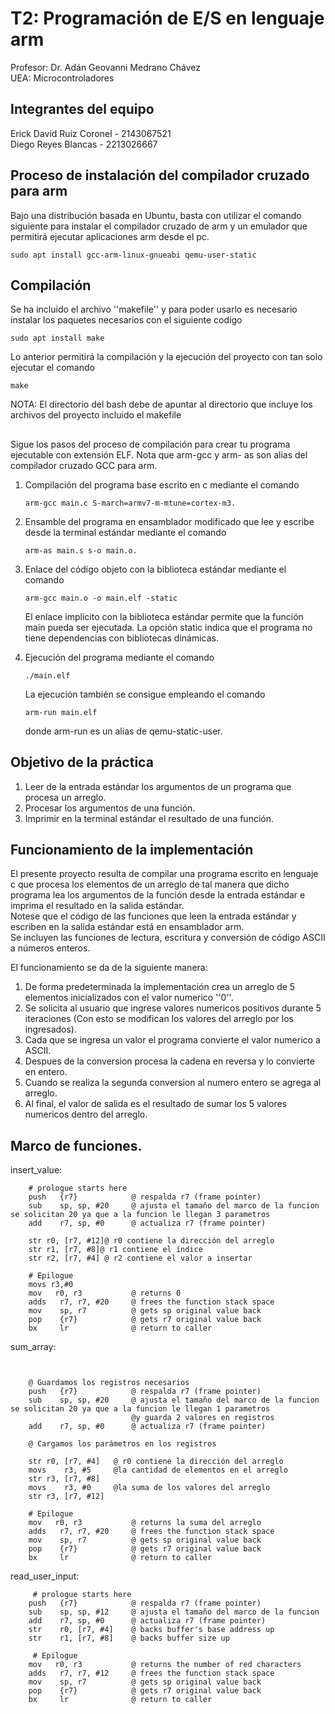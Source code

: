 # T2: Programación de E/S en lenguaje arm
Profesor: Dr. Adán Geovanni Medrano Chávez  
UEA: Microcontroladores

## Integrantes del equipo
Erick David Ruiz Coronel - 2143067521  
Diego Reyes Blancas - 2213026667
    

## Proceso de instalación del compilador cruzado para arm
Bajo una distribución basada en Ubuntu, basta con utilizar el comando
siguiente para instalar el compilador cruzado de arm y un emulador que
permitirá ejecutar aplicaciones arm desde el pc.
````
sudo apt install gcc-arm-linux-gnueabi qemu-user-static
````

## Compilación
Se ha incluido el archivo ''makefile'' y para poder usarlo es necesario instalar los paquetes necesarios con el siguiente codigo
````
sudo apt install make
````
Lo anterior permitirá la compilación y la ejecución del proyecto con tan solo ejecutar el comando
````
make
````
NOTA: El directorio del bash debe de apuntar al directorio que incluye los archivos del proyecto incluido el makefile
## 
Sigue los pasos del proceso de compilación para crear tu
programa ejecutable con extensión ELF. Nota que arm-gcc y arm-
as son alias del compilador cruzado GCC para arm.

1. Compilación del programa base escrito en с mediante el
    comando 
    ````
    arm-gcc main.c S-march=armv7-m-mtune=cortex-m3.
    ````
2. Ensamble del programa en ensamblador modificado que lee y
    escribe desde la terminal estándar mediante el comando 
    ````
    arm-as main.s s-o main.o.
    ````
3. Enlace del código objeto con la biblioteca estándar mediante
    el comando 
    ````
    arm-gcc main.o -о main.elf -static
    ````
    El enlace
    implícito con la biblioteca estándar permite que la función
    main pueda ser ejecutada. La opción static indica que el
    programa no tiene dependencias con bibliotecas dinámicas.
    
4. Ejecución del programa mediante el comando 
    ````
    ./main.elf
    ````
    La ejecución también se consigue empleando el comando 
    ````
    arm-run main.elf
    ````
    donde arm-run es un alias de qemu-static-user.

## Objetivo de la práctica
1. Leer de la entrada estándar los argumentos de un programa
    que procesa un arreglo.
2. Procesar los argumentos de una función.
3. Imprimir en la terminal estándar el resultado de una función.

## Funcionamiento de la implementación
El presente proyecto resulta de compilar una
programa escrito en lenguaje с que procesa los elementos de un
arreglo de tal manera que dicho programa lea los argumentos de
la función desde la entrada estándar e imprima el resultado en la
salida estándar.  
Notese que el código de las funciones que leen la
entrada estándar y escriben en la salida estándar está en
ensamblador arm.  
Se incluyen las funciones de lectura, escritura y conversión de código ASCII a números
enteros.  
  
  
El funcionamiento se da de la siguiente manera:

1. De forma predeterminada la implementación crea un arreglo de 5 elementos inicializados con el valor numerico ''0''.  
2. Se solicita al usuario que ingrese valores numericos positivos durante 5 iteraciones (Con esto se modifican los valores del arreglo por los ingresados).  
3. Cada que se ingresa un valor el programa convierte el valor numerico a ASCII.  
4. Despues de la conversion procesa la cadena en reversa y lo convierte en entero.  
5. Cuando se realiza la segunda conversion al numero entero se agrega al arreglo.
6. Al final, el valor de salida es el resultado de sumar los 5 valores numericos dentro del arreglo.


## Marco de funciones.
insert_value:
````
    # prologue starts here
    push   {r7}            @ respalda r7 (frame pointer)
    sub    sp, sp, #20     @ ajusta el tamaño del marco de la funcion se solicitan 20 ya que a la funcion le llegan 3 parametros
    add    r7, sp, #0      @ actualiza r7 (frame pointer)
    
    str	r0, [r7, #12]@ r0 contiene la dirección del arreglo
	str	r1, [r7, #8]@ r1 contiene el índice    
	str	r2, [r7, #4] @ r2 contiene el valor a insertar
    
    # Epilogue
    movs r3,#0
    mov   r0, r3           @ returns 0
    adds   r7, r7, #20     @ frees the function stack space
    mov    sp, r7          @ gets sp original value back
    pop    {r7}            @ gets r7 original value back
    bx     lr              @ return to caller
````
sum_array:
````
    

    @ Guardamos los registros necesarios
    push   {r7}            @ respalda r7 (frame pointer)
    sub    sp, sp, #20     @ ajusta el tamaño del marco de la funcion se solicitan 20 ya que a la funcion le llegan 1 parametros 
                           @y guarda 2 valores en registros
    add    r7, sp, #0      @ actualiza r7 (frame pointer)

    @ Cargamos los parámetros en los registros

    str	r0, [r7, #4]   @ r0 contiene la dirección del arreglo
	movs	r3, #5     @la cantidad de elementos en el arreglo
	str	r3, [r7, #8]
	movs	r3, #0     @la suma de los valores del arreglo
	str	r3, [r7, #12]
    
    # Epilogue
    mov   r0, r3           @ returns la suma del arreglo
    adds   r7, r7, #20     @ frees the function stack space
    mov    sp, r7          @ gets sp original value back
    pop    {r7}            @ gets r7 original value back
    bx     lr              @ return to caller
````
read_user_input:
````
     # prologue starts here
    push   {r7}            @ respalda r7 (frame pointer)
    sub    sp, sp, #12     @ ajusta el tamaño del marco de la funcion
    add    r7, sp, #0      @ actualiza r7 (frame pointer)
    str    r0, [r7, #4]    @ backs buffer's base address up
    str    r1, [r7, #8]    @ backs buffer size up
    
     # Epilogue
    mov   r0, r3           @ returns the number of red characters
    adds   r7, r7, #12     @ frees the function stack space
    mov    sp, r7          @ gets sp original value back
    pop    {r7}            @ gets r7 original value back
    bx     lr              @ return to caller
````
